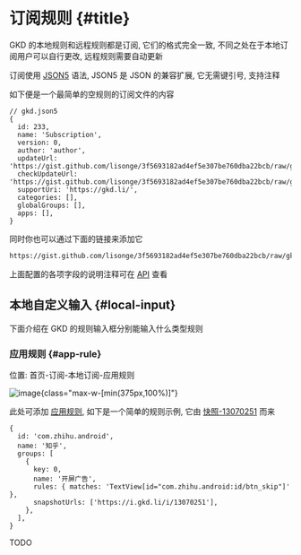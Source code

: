 # 订阅规则 {#title}

GKD 的本地规则和远程规则都是订阅, 它们的格式完全一致, 不同之处在于本地订阅用户可以自行更改, 远程规则需要自动更新

订阅使用 [JSON5](https://json5.org/) 语法, JSON5 是 JSON 的兼容扩展, 它无需键引号, 支持注释

如下便是一个最简单的空规则的订阅文件的内容

```json5
// gkd.json5
{
  id: 233,
  name: 'Subscription',
  version: 0,
  author: 'author',
  updateUrl: 'https://gist.github.com/lisonge/3f5693182ad4ef5e307be760dba22bcb/raw/gkd.json5',
  checkUpdateUrl: 'https://gist.github.com/lisonge/3f5693182ad4ef5e307be760dba22bcb/raw/gkd.json5',
  supportUri: 'https://gkd.li/',
  categories: [],
  globalGroups: [],
  apps: [],
}
```

同时你也可以通过下面的链接来添加它

```txt
https://gist.github.com/lisonge/3f5693182ad4ef5e307be760dba22bcb/raw/gkd.json5
```

上面配置的各项字段的说明注释可在 [API](/api/interfaces/RawSubscription) 查看

## 本地自定义输入 {#local-input}

下面介绍在 GKD 的规则输入框分别能输入什么类型规则

### 应用规则 {#app-rule}

位置: 首页-订阅-本地订阅-应用规则

![image](https://github.com/jeraypop/gkd/assets/38517192/76d0bc58-de43-416d-9454-f980e8075660){class="max-w-[min(375px,100%)]"}

此处可添加 [应用规则](/api/interfaces/RawApp), 如下是一个简单的规则示例, 它由 [快照-13070251](https://i.gkd.li/i/13070251?gkd=VGV4dFZpZXdbaWQ9ImNvbS56aGlodS5hbmRyb2lkOmlkL2J0bl9za2lwIl0) 而来

```json5
{
  id: 'com.zhihu.android',
  name: '知乎',
  groups: [
    {
      key: 0,
      name: '开屏广告',
      rules: { matches: 'TextView[id="com.zhihu.android:id/btn_skip"]' },
      snapshotUrls: ['https://i.gkd.li/i/13070251'],
    },
  ],
}
```

TODO

